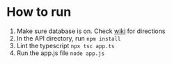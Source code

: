 # How to run

1. Make sure database is on. Check [wiki](https://github.com/PatheticApathy/Quarrel/wiki/The-Quarrel-Database) for directions
2. In the API directory, run
   `npm install`
3. Lint the typescript
   `npx tsc app.ts`
4. Run the app.js file
   `node app.js`
